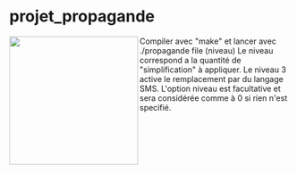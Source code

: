 # projet_propagande

<img align="left" height="230" src="http://i.imgur.com/ck9GQLU.png">

Compiler avec "make" et lancer avec ./propagande file (niveau)
Le niveau correspond a la quantité de "simplification" à appliquer. Le niveau 3 active le remplacement par du langage SMS.
L'option niveau est facultative et sera considérée comme à 0 si rien n'est specifié.
